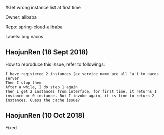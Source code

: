 #Get wrong instance list at first time

Owner: alibaba

Repo: spring-cloud-alibaba

Labels: bug nacos 

## HaojunRen (18 Sept 2018)

How to reproduce this issue, refer to followings:

    I have registered 2 instances (ex service name are all 'a') to nacos server
    Then I stop them
    After a while, I do step 1 again
    Then I get 2 instances from interface, for first time, it returns 1 instance or 0 instance. But I invoke again, it is fine to return 2 instances. Guess the cache issue?

## HaojunRen (10 Oct 2018)

Fixed

